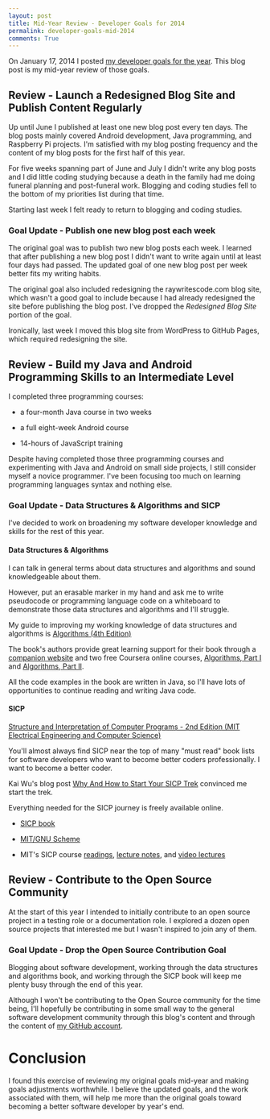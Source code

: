 ```yaml
---
layout: post
title: Mid-Year Review - Developer Goals for 2014 
permalink: developer-goals-mid-2014
comments: True
---
```


On January 17, 2014 I posted [my developer goals for the year](http://www.raywritescode.com/developer-goals-2014/). This blog post is my mid-year review of those goals.

## Review - Launch a Redesigned Blog Site and Publish Content Regularly

Up until June I published at least one new blog post every ten days. The blog posts mainly covered Android development, Java programming, and Raspberry Pi projects. I'm satisfied with my blog posting frequency and the content of my blog posts for the first half of this year.

For five weeks spanning part of June and July I didn't write any blog posts and I did little coding studying because a death in the family had me doing funeral planning and post-funeral work. Blogging and coding studies fell to the bottom of my priorities list during that time.

Starting last week I felt ready to return to blogging and coding studies.  

### Goal Update - Publish one new blog post each week

The original goal was to publish two new blog posts each week. I learned that after publishing a new blog post I didn't want to write again until at least four days had passed. The updated goal of one new blog post per week better fits my writing habits.          

The original goal also included redesigning the raywritescode.com blog site, which wasn't a good goal to include because I had already redesigned the site before publishing the blog post. I've dropped the *Redesigned Blog Site* portion of the goal. 

Ironically, last week I moved this blog site from WordPress to GitHub Pages, which required redesigning the site.

## Review - Build my Java and Android Programming Skills to an Intermediate Level

I completed three programming courses:

* a four-month Java course in two weeks

* a full eight-week Android course 

* 14-hours of JavaScript training

Despite having completed those three programming courses and experimenting with Java and Android on small side projects, I still consider myself a novice programmer. I've been focusing too much on learning programming languages syntax and nothing else.   

### Goal Update - Data Structures & Algorithms and SICP

I've decided to work on broadening my software developer knowledge and skills for the rest of this year.

#### Data Structures & Algorithms

I can talk in general terms about data structures and algorithms and sound knowledgeable about them. 

However, put an erasable marker in my hand and ask me to write pseudocode or programming language code on a whiteboard to demonstrate those data structures and algorithms and I'll struggle.

My guide to improving my working knowledge of data structures and algorithms is <a href="http://www.amazon.com/gp/product/032157351X/ref=as_li_tl?ie=UTF8&camp=1789&creative=9325&creativeASIN=032157351X&linkCode=as2&tag=6767151-20&linkId=VDQQF76W62ZFHSPH">Algorithms (4th Edition)</a><img src="http://ir-na.amazon-adsystem.com/e/ir?t=6767151-20&l=as2&o=1&a=032157351X" width="1" height="1" border="0" alt="" style="border:none !important; margin:0px !important;" />

The book's authors provide great learning support for their book through a [companion website](http://algs4.cs.princeton.edu/home/) and two free Coursera online courses, [Algorithms, Part I](https://www.coursera.org/course/algs4partI) and [Algorithms, Part II](https://www.coursera.org/course/algs4partII).

All the code examples in the book are written in Java, so I'll have lots of opportunities to continue reading and writing Java code.

#### SICP

<a href="http://www.amazon.com/gp/product/0262510871/ref=as_li_tl?ie=UTF8&camp=1789&creative=9325&creativeASIN=0262510871&linkCode=as2&tag=6767151-20&linkId=6XFQUNUUB4QQRVTL">Structure and Interpretation of Computer Programs - 2nd Edition (MIT Electrical Engineering and Computer Science)</a><img src="http://ir-na.amazon-adsystem.com/e/ir?t=6767151-20&l=as2&o=1&a=0262510871" width="1" height="1" border="0" alt="" style="border:none !important; margin:0px !important;" />

You'll almost always find SICP near the top of many "must read" book lists for software developers who want to become better coders professionally. I want to become a better coder. 

Kai Wu's blog post [Why And How to Start Your SICP Trek](http://hackerretreat.com/why-how-start-sicp/) convinced me start the trek.  

Everything needed for the SICP journey is freely available online.

* [SICP book](http://mitpress.mit.edu/sicp/full-text/book/book.html)

* [MIT/GNU Scheme](http://www.gnu.org/software/mit-scheme/)

* MIT's SICP course [readings](http://ocw.mit.edu/courses/electrical-engineering-and-computer-science/6-001-structure-and-interpretation-of-computer-programs-spring-2005/readings/), [lecture notes](http://ocw.mit.edu/courses/electrical-engineering-and-computer-science/6-001-structure-and-interpretation-of-computer-programs-spring-2005/lecture-notes/), and [video lectures](http://ocw.mit.edu/courses/electrical-engineering-and-computer-science/6-001-structure-and-interpretation-of-computer-programs-spring-2005/video-lectures/)

## Review - Contribute to the Open Source Community

At the start of this year I intended to initially contribute to an open source project in a testing role or a documentation role. I explored a dozen open source projects that interested me but I wasn't inspired to join any of them.

### Goal Update - Drop the Open Source Contribution Goal

Blogging about software development, working through the data structures and algorithms book, and working through the SICP book will keep me plenty busy through the end of this year. 

Although I won't be contributing to the Open Source community for the time being, I'll hopefully be contributing in some small way to the general software development community through this blog's content and through the content of [my GitHub account](http://www.github.com/raywritescode). 

# Conclusion

I found this exercise of reviewing my original goals mid-year and making goals adjustments worthwhile. I believe the updated goals, and the work associated with them, will help me more than the original goals toward becoming a better software developer by year's end. 
